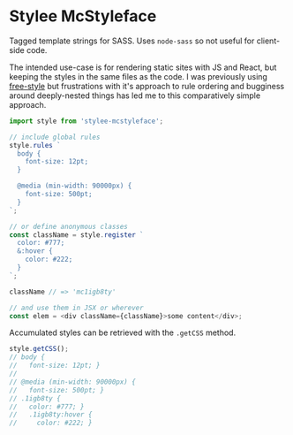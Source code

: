 # Stylee McStyleface

Tagged template strings for SASS. Uses `node-sass` so not useful for client-side code.

The intended use-case is for rendering static sites with JS and React, but keeping
the styles in the same files as the code. I was previously using [free-style](https://github.com/blakeembrey/free-style) but
frustrations with it's approach to rule ordering and bugginess around deeply-nested things
has led me to this comparatively simple approach.

```js
import style from 'stylee-mcstyleface';

// include global rules
style.rules `
  body {
    font-size: 12pt;
  }

  @media (min-width: 90000px) {
    font-size: 500pt;
  }
`;

// or define anonymous classes
const className = style.register `
  color: #777;
  &:hover {
    color: #222;
  }
`;

className // => 'mc1igb8ty'

// and use them in JSX or wherever
const elem = <div className={className}>some content</div>;
```

Accumulated styles can be retrieved with the `.getCSS` method.


```js
style.getCSS();
// body {
//   font-size: 12pt; }
//
// @media (min-width: 90000px) {
//   font-size: 500pt; }
// .1igb8ty {
//   color: #777; }
//   .1igb8ty:hover {
//     color: #222; }
```
